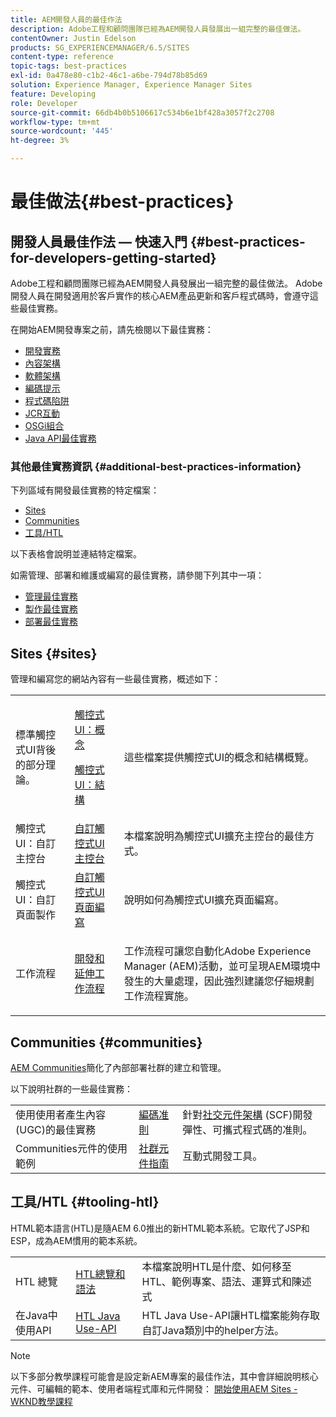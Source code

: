```yaml
---
title: AEM開發人員的最佳作法
description: Adobe工程和顧問團隊已經為AEM開發人員發展出一組完整的最佳做法。
contentOwner: Justin Edelson
products: SG_EXPERIENCEMANAGER/6.5/SITES
content-type: reference
topic-tags: best-practices
exl-id: 0a478e80-c1b2-46c1-a6be-794d78b85d69
solution: Experience Manager, Experience Manager Sites
feature: Developing
role: Developer
source-git-commit: 66db4b0b5106617c534b6e1bf428a3057f2c2708
workflow-type: tm+mt
source-wordcount: '445'
ht-degree: 3%

---
```


# 最佳做法{#best-practices}

## 開發人員最佳作法 — 快速入門 {#best-practices-for-developers-getting-started}

Adobe工程和顧問團隊已經為AEM開發人員發展出一組完整的最佳做法。 Adobe開發人員在開發適用於客戶實作的核心AEM產品更新和客戶程式碼時，會遵守這些最佳實務。

在開始AEM開發專案之前，請先檢閱以下最佳實務：

* [開發實務](/help/sites-developing/development-practices.md)
* [內容架構](/help/sites-developing/content-architecture.md)
* [軟體架構](/help/sites-developing/software-architecture.md)
* [編碼提示](/help/sites-developing/coding-tips.md)
* [程式碼陷阱](/help/sites-developing/code-pitfalls.md)
* [JCR互動](/help/sites-developing/jcr-integration.md)
* [OSGi組合](/help/sites-developing/osgi-bundles.md)
* [Java API最佳實務](https://experienceleague.adobe.com/docs/experience-manager-learn/foundation/development/understand-java-api-best-practices.html)

### 其他最佳實務資訊 {#additional-best-practices-information}

下列區域有開發最佳實務的特定檔案：

* [Sites](#sites)
* [Communities](/help/sites-developing/best-practices.md#communities)
* [工具/HTL](/help/sites-developing/best-practices.md#tooling-htl)

以下表格會說明並連結特定檔案。

如需管理、部署和維護或編寫的最佳實務，請參閱下列其中一項：

* [管理最佳實務](/help/sites-administering/administer-best-practices.md)
* [製作最佳實務](/help/sites-authoring/best-practices.md)
* [部署最佳實務](/help/sites-deploying/best-practices.md)

## Sites {#sites}

管理和編寫您的網站內容有一些最佳實務，概述如下：

<table>
 <tbody>
  <tr>
   <td>標準觸控式UI背後的部分理論。</td>
   <td><p><a href="/help/sites-developing/touch-ui-concepts.md">觸控式UI：概念</a></p> <p><a href="/help/sites-developing/touch-ui-structure.md">觸控式UI：結構</a></p> </td>
   <td>這些檔案提供觸控式UI的概念和結構概覽。</td>
  </tr>
  <tr>
   <td>觸控式UI：自訂主控台 </td>
   <td><a href="/help/sites-developing/customizing-consoles-touch.md">自訂觸控式UI主控台</a></td>
   <td>本檔案說明為觸控式UI擴充主控台的最佳方式。</td>
  </tr>
  <tr>
   <td>觸控式UI：自訂頁面製作</td>
   <td><a href="/help/sites-developing/customizing-page-authoring-touch.md">自訂觸控式UI頁面編寫</a></td>
   <td>說明如何為觸控式UI擴充頁面編寫。</td>
  </tr>
  <tr>
   <td>工作流程</td>
   <td><a href="/help/sites-developing/workflows-best-practices.md">開發和延伸工作流程</a></td>
   <td><p>工作流程可讓您自動化Adobe Experience Manager (AEM)活動，並可呈現AEM環境中發生的大量處理，因此強烈建議您仔細規劃工作流程實施。</p> </td>
  </tr>
 </tbody>
</table>

## Communities {#communities}

[AEM Communities](/help/communities/overview.md)簡化了內部部署社群的建立和管理。

以下說明社群的一些最佳實務：

|  |  |  |
|---|---|---|
| 使用使用者產生內容(UGC)的最佳實務 | [編碼准則](/help/communities/code-guide.md) | 針對[社交元件架構](/help/communities/scf.md) (SCF)開發彈性、可攜式程式碼的准則。 |
| Communities元件的使用範例 | [社群元件指南](/help/communities/components-guide.md) | 互動式開發工具。 |

## 工具/HTL {#tooling-htl}

HTML範本語言(HTL)是隨AEM 6.0推出的新HTML範本系統。它取代了JSP和ESP，成為AEM慣用的範本系統。

|  |  |  |
|---|---|---|
| HTL 總覽 | [HTL總覽和語法](https://experienceleague.adobe.com/docs/experience-manager-htl/content/overview.html) | 本檔案說明HTL是什麼、如何移至HTL、範例專案、語法、運算式和陳述式 |
| 在Java中使用API | [HTL Java Use-API](https://helpx.adobe.com/experience-manager/htl/using/use-api.html) | HTL Java Use-API讓HTL檔案能夠存取自訂Java類別中的helper方法。 |

>[!NOTE]
>
>以下多部分教學課程可能會是設定新AEM專案的最佳作法，其中會詳細說明核心元件、可編輯的範本、使用者端程式庫和元件開發：
>[開始使用AEM Sites - WKND教學課程](https://helpx.adobe.com/experience-manager/kt/sites/using/getting-started-wknd-tutorial-develop.html)
